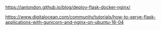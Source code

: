 https://ianlondon.github.io/blog/deploy-flask-docker-nginx/

https://www.digitalocean.com/community/tutorials/how-to-serve-flask-applications-with-gunicorn-and-nginx-on-ubuntu-16-04
